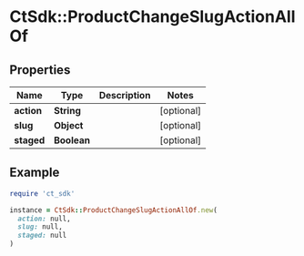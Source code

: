 # CtSdk::ProductChangeSlugActionAllOf

## Properties

| Name | Type | Description | Notes |
| ---- | ---- | ----------- | ----- |
| **action** | **String** |  | [optional] |
| **slug** | **Object** |  | [optional] |
| **staged** | **Boolean** |  | [optional] |

## Example

```ruby
require 'ct_sdk'

instance = CtSdk::ProductChangeSlugActionAllOf.new(
  action: null,
  slug: null,
  staged: null
)
```

